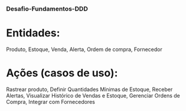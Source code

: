 ### Desafio-Fundamentos-DDD

# Entidades:
Produto, Estoque, Venda, Alerta, Ordem de compra, Fornecedor

# Ações (casos de uso):
Rastrear produto, Definir Quantidades Mínimas de Estoque, Receber Alertas, Visualizar Histórico de Vendas e Estoque, Gerenciar Ordens de Compra, Integrar com Fornecedores
